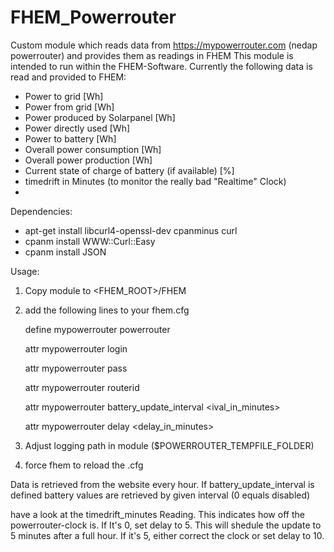 # FHEM_Powerrouter
Custom module which reads data from https://mypowerrouter.com (nedap powerrouter) and provides them as readings in FHEM
This module is intended to run within the FHEM-Software. 
Currently the following data is read and provided to FHEM:
- Power to grid [Wh]
- Power from grid [Wh]
- Power produced by Solarpanel [Wh]
- Power directly used [Wh]
- Power to battery [Wh]
- Overall power consumption [Wh]
- Overall power production [Wh]
- Current state of charge of battery (if available) [%]
- timedrift in Minutes (to monitor the really bad "Realtime" Clock)
-


Dependencies:
   - apt-get install libcurl4-openssl-dev cpanminus curl 
   - cpanm install WWW::Curl::Easy
   - cpanm install JSON

Usage:

1) Copy module to <FHEM_ROOT>/FHEM 

2) add the following lines to your fhem.cfg

   define mypowerrouter powerrouter

   attr mypowerrouter login <username>

   attr mypowerrouter pass <password>

   attr mypowerrouter routerid <yourrouterid>
   
   attr mypowerrouter battery_update_interval <ival_in_minutes>
   
   attr mypowerrouter delay <delay_in_minutes>

3) Adjust logging path in module ($POWERROUTER_TEMPFILE_FOLDER)

4) force fhem to reload the .cfg

Data is retrieved from the website every hour.
If battery_update_interval is defined battery values are retrieved by given interval (0 equals disabled)

have a look at the timedrift_minutes Reading. This indicates how off the powerrouter-clock is. If It's 0, set delay to 5. This will shedule the update to 5 minutes after a full hour. If it's 5, either correct the clock or set delay to 10.

